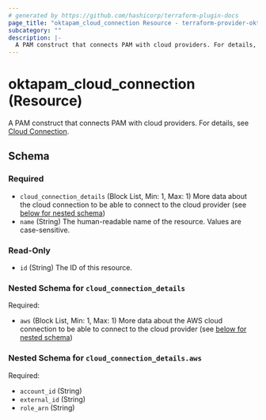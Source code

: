 ```yaml
---
# generated by https://github.com/hashicorp/terraform-plugin-docs
page_title: "oktapam_cloud_connection Resource - terraform-provider-oktapam"
subcategory: ""
description: |-
  A PAM construct that connects PAM with cloud providers. For details, see Cloud Connection https://help.okta.com/okta_help.htm?type=oie&id=ext-pam-entitlement-aws-connect.
---
```


# oktapam_cloud_connection (Resource)

A PAM construct that connects PAM with cloud providers. For details, see [Cloud Connection](https://help.okta.com/okta_help.htm?type=oie&id=ext-pam-entitlement-aws-connect).



<!-- schema generated by tfplugindocs -->
## Schema

### Required

- `cloud_connection_details` (Block List, Min: 1, Max: 1) More data about the cloud connection to be able to connect to the cloud provider (see [below for nested schema](#nestedblock--cloud_connection_details))
- `name` (String) The human-readable name of the resource. Values are case-sensitive.

### Read-Only

- `id` (String) The ID of this resource.

<a id="nestedblock--cloud_connection_details"></a>
### Nested Schema for `cloud_connection_details`

Required:

- `aws` (Block List, Min: 1, Max: 1) More data about the AWS cloud connection to be able to connect to the cloud provider (see [below for nested schema](#nestedblock--cloud_connection_details--aws))

<a id="nestedblock--cloud_connection_details--aws"></a>
### Nested Schema for `cloud_connection_details.aws`

Required:

- `account_id` (String)
- `external_id` (String)
- `role_arn` (String)
